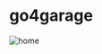 # go4garage
![home](https://user-images.githubusercontent.com/76779265/119091174-7c345b00-ba2e-11eb-8499-e02ceb118d2d.png)
